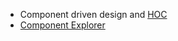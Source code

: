 - Component driven design and [HOC](https://medium.freecodecamp.com/understanding-higher-order-components-6ce359d761b)
- [Component Explorer](https://blog.hichroma.com/the-crucial-tool-for-modern-frontend-engineers-fb849b06187a)